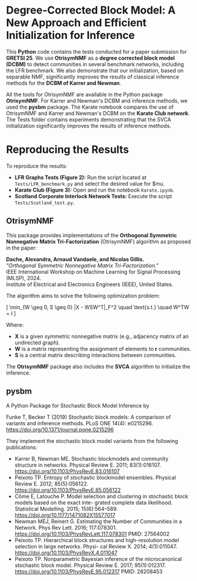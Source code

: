 # Degree-Corrected Block Model: A New Approach and Efficient Initialization for Inference


This **Python** code contains the tests conducted for a paper submission for **GRETSI 25**.
We use **OtrisymNMF** as a **degree corrected block model (DCBM)** to detect communities in several benchmark networks, including the LFR benchmark. 
We also demonstrate that our initialization, based on separable NMF, significantly improves the results of classical inference methods for the **DCBM of Karrer and Newman**.

All the tools for OtrisymNMF are available in the Python package **OtrisymNMF**. For Karrer and Newman's DCBM and inference methods, we used the **pysbm** package.
The Karate notebook compares the use of OtrisymNMF and Karrer and Newman's DCBM on the **Karate Club network**.
The Tests folder contains experiments demonstrating that the SVCA initialization significantly improves the results of inference methods.

# Reproducing the Results

To reproduce the results:

- **LFR Graphs Tests (Figure 2):** Run the script located at `Tests/LFR_benchmark.py` and select the desired value for $mu.
- **Karate Club (Figure 3):** Open and run the notebook `Karate.ipynb`.
- **Scotland Corporate Interlock Network Tests:** Execute the script `Tests/Scotland_test.py`.


## OtrisymNMF
This package provides implementations of the **Orthogonal Symmetric Nonnegative Matrix Tri-Factorization** (OtrisymNMF) algorithm  as proposed in the paper:

**Dache, Alexandra, Arnaud Vandaele, and Nicolas Gillis.**  
*"Orthogonal Symmetric Nonnegative Matrix Tri-Factorization."*  
IEEE International Workshop on Machine Learning for Signal Processing (MLSP), 2024.  
Institute of Electrical and Electronics Engineers (IEEE), United States.

The algorithm aims to solve the following optimization problem:

\[
\min_{W \geq 0, S \geq 0} \|X - WSW^T\|_F^2 \quad \text{s.t.} \quad W^TW = I
\]

Where:
- **X** is a given symmetric nonnegative matrix (e.g., adjacency matrix of an undirected graph).
- **W** is a matrix representing the assignment of elements to **r** communities.
- **S** is a central matrix describing interactions between communities.

The **OtrisymNMF** package also includes the **SVCA** algorithm to initialize the inference.



## pysbm
A Python Package for Stochastic Block Model Inference by 

Funke T, Becker T (2019) Stochastic block models: A comparison of variants and inference methods. 
PLoS ONE 14(4): e0215296. https://doi.org/10.1371/journal.pone.0215296

They implement the stochastic block model variants from the following publications:

- Karrer B, Newman ME. Stochastic blockmodels and community structure in networks. Physical Review E. 2011; 83(1):016107. https://doi.org/10.1103/PhysRevE.83.016107 
- Peixoto TP. Entropy of stochastic blockmodel ensembles. Physical Review E. 2012; 85(5):056122. https://doi.org/10.1103/PhysRevE.85.056122
- Côme E, Latouche P. Model selection and clustering in stochastic block models based on the exact inte- grated complete data likelihood. Statistical Modelling. 2015; 15(6):564–589. https://doi.org/10.1177/1471082X15577017
- Newman MEJ, Reinert G. Estimating the Number of Communities in a Network. Phys Rev Lett. 2016; 117:078301. https://doi.org/10.1103/PhysRevLett.117.078301 PMID: 27564002
- Peixoto TP. Hierarchical block structures and high-resolution model selection in large networks. Physi- cal Review X. 2014; 4(1):011047. https://doi.org/10.1103/PhysRevX.4.011047
- Peixoto TP. Nonparametric Bayesian inference of the microcanonical stochastic block model. Physical
Review E. 2017; 95(1):012317. https://doi.org/10.1103/PhysRevE.95.012317 PMID: 28208453
